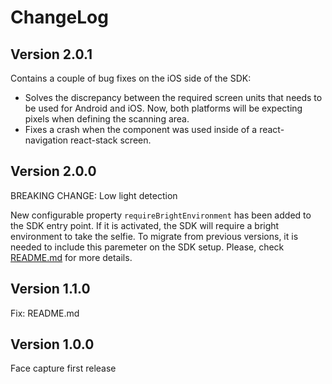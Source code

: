 # ChangeLog
## Version 2.0.1

Contains a couple of bug fixes on the iOS side of the SDK:
- Solves the discrepancy between the required screen units that needs to be used for Android and iOS. Now, both platforms will be expecting pixels when defining the scanning area.
- Fixes a crash when the component was used inside of a react-navigation react-stack screen.

## Version 2.0.0

BREAKING CHANGE: Low light detection

New configurable property `requireBrightEnvironment` has been added to the SDK entry point. If it is activated, the SDK will require a bright environment to take the selfie. To migrate from previous versions, it is needed to include this paremeter on the SDK setup.
Please, check [README.md](https://github.com/getyoti/react-native-yoti-face-capture/blob/main/README.md) for more details.

## Version 1.1.0

Fix: README.md

## Version 1.0.0

Face capture first release
